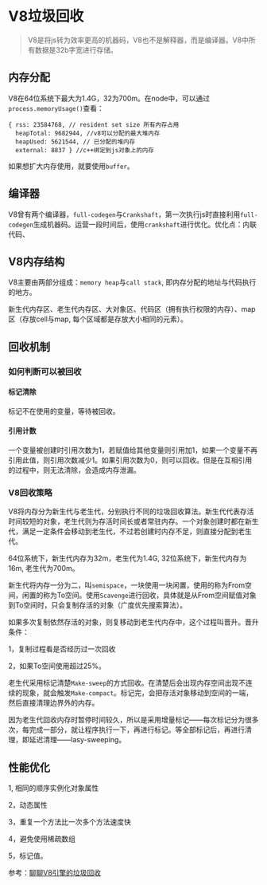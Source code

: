 # V8垃圾回收

> V8是将js转为效率更高的机器码，V8也不是解释器，而是编译器。V8中所有数据是32b字宽进行存储。

## 内存分配

V8在64位系统下最大为1.4G，32为700m。在node中，可以通过`process.memoryUsage()`查看：

```
{ rss: 23584768, // resident set size 所有内存占用
  heapTotal: 9682944, //v8可以分配的最大堆内存
  heapUsed: 5621544, // 已分配的堆内存
  external: 8837 } //c++绑定到js对象上的内存
```

如果想扩大内存使用，就要使用`buffer`。

## 编译器

V8曾有两个编译器，`full-codegen`与`Crankshaft`，第一次执行js时直接利用`full-codegen`生成机器码。运营一段时间后，使用`crankshaft`进行优化。优化点：内联代码、

## V8内存结构

V8主要由两部分组成：`memory heap`与`call stack`, 即内存分配的地址与代码执行的地方。

新生代内存区、老生代内存区、大对象区、代码区（拥有执行权限的内存）、map区（存放cell与map, 每个区域都是存放大小相同的元素）。

## 回收机制

### 如何判断可以被回收

#### 标记清除

标记不在使用的变量，等待被回收。

#### 引用计数

一个变量被创建时引用次数为1，若赋值给其他变量则引用加1，如果一个变量不再引用此值，则引用次数减少1。如果引用次数为0，则可以回收。但是在互相引用的过程中，则无法清除，会造成内存泄漏。

### V8回收策略

V8将内存分为新生代与老生代，分别执行不同的垃圾回收算法。新生代代表存活时间较短的对象，老生代则为存活时间长或者常驻内存。一个对象创建时都在新生代，满足一定条件会移动到老生代，不过若创建时内存不足，则直接分配到老生代。

64位系统下，新生代内存为32m，老生代为1.4G, 32位系统下，新生代内存为16m, 老生代为700m。

新生代将内存一分为二，叫`semispace`，一块使用一块闲置，使用的称为From空间，闲置的称为To空间。使用`Scavenge`进行回收，具体就是从From空间赋值对象到To空间时，只会复制存活的对象（广度优先搜索算法）。

如果多次复制依然存活的对象，则复移动到老生代内存中，这个过程叫晋升。晋升条件：

1，复制过程看是否经历过一次回收

2，如果To空间使用超过25%。

老生代采用标记清楚`Make-sweep`的方式回收。在清楚后会出现内存空间出现不连续的现象，就会触发`Make-compact`。标记完，会把存活对象移动到空间的一端，然后直接清理边界外的内存。

因为老生代回收内存时暂停时间较久，所以是采用增量标记——每次标记分为很多次，每完成一部分，就让程序执行一下，再进行标记。等全部标记后，再进行清理，即延迟清理——lasy-sweeping。

## 性能优化

1, 相同的顺序实例化对象属性

2，动态属性

3，重复一个方法比一次多个方法速度快

4，避免使用稀疏数组

5，标记值。


参考：[聊聊V8引擎的垃圾回收](https://juejin.im/post/5ad3f1156fb9a028b86e78be)
